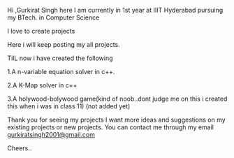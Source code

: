 Hi ,Gurkirat Singh here
I am currently in 1st year at IIIT Hyderabad pursuing my BTech. in Computer Science

I love to create projects

Here i will keep posting my all projects.

TilL now i have created the following
  
  1.A n-variable equation solver in c++.
  
  2.A K-Map solver in c++
  
  3.A holywood-bolywood game(kind of noob..dont judge me on this i created this when i was in class 11) (not added yet)
    

 Thank you for seeing my projects
 I want more ideas and suggestions on my existing projects or new projects.
 You can contact me through my email gurkiratsingh2001@gmail.com

 Cheers..
 



